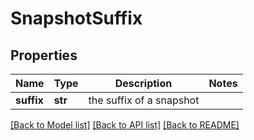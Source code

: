 # SnapshotSuffix

## Properties
Name | Type | Description | Notes
------------ | ------------- | ------------- | -------------
**suffix** | **str** | the suffix of a snapshot |

[[Back to Model list]](README.md#documentation-for-models) [[Back to API list]](README.md#documentation-for-api-endpoints) [[Back to README]](README.md)


